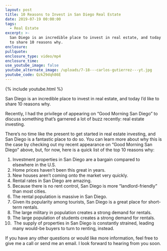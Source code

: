 ```yaml
---
layout: post
title: 10 Reasons to Invest in San Diego Real Estate
date: 2019-07-19 00:00:00
tags:
  - Real Estate
excerpt: >-
  San Diego is an incredible place to invest in real estate, and today I’d like
  to share 10 reasons why.
enclosure:
pullquote:
enclosure_type: video/mp4
enclosure_time:
use_youtube_image: false
youtube_alternate_image: /uploads/7-18---carlos-gutierrez---yt.jpg
youtube_code: Qzk29dqh86E
---
```


{% include youtube.html %}

San Diego is an incredible place to invest in real estate, and today I’d like to share 10 reasons why.

Recently, I had the privilege of appearing on “Good Morning San Diego” to discuss something that’s garnered a lot of buzz recently: real estate investing.

There’s no time like the present to get started in real estate investing, and San Diego is a fantastic place to do so. You can learn more about why this is the case by checking out my recent appearance on “Good Morning San Diego” above, but, for now, here is a quick list of the top 10 reasons why:

1. Investment properties in San Diego are a bargain compared to elsewhere in the U.S.
2. Home prices haven’t been this great in years.
3. New houses aren’t coming onto the market very quickly.&nbsp;
4. Rental rates in San Diego are amazing.&nbsp;
5. Because there is no rent control, San Diego is more “landlord-friendly” than most cities.
6. The rental population is massive in San Diego.
7. Given its popularity among tourists, San Diego is a great place for short-term rentals.
8. The large military in population creates a strong demand for rentals.
9. The large population of students creates a strong demand for rentals.
10. &nbsp;The supply of properties in San Diego is constantly strained, leading many would-be buyers to turn to renting, instead.

If you have any other questions or would like more information, feel free to give me a call or send me an email. I look forward to hearing from you soon.